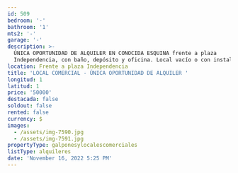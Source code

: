 ```yaml
---
id: 509
bedroom: '-'
bathroom: '1'
mts2: '-'
garage: '-'
description: >-
  ÚNICA OPORTUNIDAD DE ALQUILER EN CONOCIDA ESQUINA frente a plaza
  Independencia, con baño, depósito y oficina. Local vacío o con instalaciones.
location: Frente a plaza Independencia
title: 'LOCAL COMERCIAL - ÚNICA OPORTUNIDAD DE ALQUILER '
longitud: 1
latitud: 1
price: '50000'
destacada: false
soldout: false
rented: false
currency: $
images:
  - /assets/img-7590.jpg
  - /assets/img-7591.jpg
propertyType: galponesylocalescomerciales
listType: alquileres
date: 'November 16, 2022 5:25 PM'
---
```


